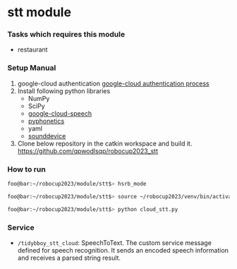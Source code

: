 # stt module

### Tasks which requires this module

- restaurant

### Setup Manual

1. google-cloud authentication
[google-cloud authentication process](https://www.notion.so/google-cloud-authentication-process-659ee8d8751f4e7182220bf66f9c1642) 
2. Install following python libraries
    - NumPy
    - SciPy
    - [google-cloud-speech](https://pypi.org/project/google-cloud-speech/)
    - [pyphonetics](https://pypi.org/project/pyphonetics/)
    - yaml
    - [sounddevice](https://pypi.org/project/sounddevice/)
3. Clone below repository in the catkin workspace and build it.
https://github.com/qpwodlsqp/robocup2023_stt

### How to run

```bash
foo@bar:~/robocup2023/module/stt$> hsrb_mode

foo@bar:~/robocup2023/module/stt$> source ~/robocup2023/venv/bin/activate

foo@bar:~/robocup2023/module/stt$> python cloud_stt.py
```

### Service

- `/tidybboy_stt_cloud`: SpeechToText. The custom service message defined for speech recognition. It sends an encoded speech information and receives a parsed string result.